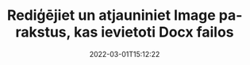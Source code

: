 ---
############################# Static ############################
layout: "auto-gen-signature"
date: 2022-03-01T15:12:22
draft: false
operation: Update
signaturetype: Image
fileformat: Docx
productName: Java
lang: lv
productCode: java
otherformats: pdf doc docx docm dot dotm dotx odt ott rtf xls xlsx xlsm xlsb csv ods ots xltx xltm ppt pptx pps ppsx odp otp potx potm pptm ppsm
breadcrumb: Put Image signature on Docx for Java

############################# Head ############################
head_title: "Atjauniniet Image parakstus, kas ievietoti failos Docx ar Java"
head_description: "Izmantojiet vienkāršu un viegli saprotamu Java kodu Image parakstu atjaunināšanai parakstītos Docx dokumentos."

############################# Header ############################
title: "Rediģējiet un atjauniniet Image parakstus, kas ievietoti Docx failos"
description: "Java API nodrošina funkcionalitāti Image parakstu atjaunināšanai Docx dokumentos. Ātri un vienkārši atjauniniet e-parakstus savos Docx dokumentos, izmantojot pāris Java koda rindiņas."
bg_image: "https://cms.admin.containerize.com/templates/aspose/App_Themes/V3/images/bg/header1.png"
bg_overlay: false
button:
    enable: true

############################# SubMenu ############################
submenu:
    enable: true

    left:
        img_alt: "GroupDocs.Signature for Java"
        image: "https://cms.admin.containerize.com/templates/groupdocs/images/product-logos/90x90-noborder/groupdocs-signature-java.png"
        product: "GroupDocs.Signature"
        platform: "Java"



############################# About ############################
about:
    enable: true
    title: "Uzziniet par GroupDocs.Signature for Java API funkcijām"
    content: |
        [GroupDocs.Signature for Java](https://products.groupdocs.com/signature/java/) API funkcionalitāte ietver plašu līdzekļu izvēli, lai apstrādātu pieprasītu dokumentu formātus, izmantojot elektroniskos parakstus. Tiek atbalstīts plašs e-parakstu klāsts, piemēram, teksti, attēli, digitālie sertifikāti, svītrkodi, QR kodi, zīmogi vai metadati. Klienti var pievienot, noņemt, rediģēt, apstiprināt vai meklēt ciparparakstus PDF failos, MS Word dokumentos, MS Excel darbgrāmatās, MS PowerPoint prezentācijās, Adobe Photoshop failos un dažādos attēlu formātos. Ir pieejamas daudzas noderīgas funkcijas un iestatījumi.
    

############################# Steps ############################
steps:
    enable: true
    title_left: "Kā mainīt Image parakstus savā Docx dokumentā"
    content_left: |
        [GroupDocs.Signature for Java](https://products.groupdocs.com/signature/java/) ietver noderīgas funkcijas, piemēram, Image parakstu atjaunināšanu, kas ievietoti Docx dokumentos. Tas ļauj mainīt parakstu funkcijas bez papildu koda.
        
        * Lai sāktu, izveidojiet paraksta objektu, kas pāriet kā konstruktora parametra ceļš uz dokumentu, kas ir jāatjaunina.
        * Pēc tam izveidojiet atbilstošu konkrēto paraksta objektu un iestatiet tā identifikatoru un rekvizītus, kas jāmaina.
        * Visbeidzot, izsauciet Signature's Update metodi, nododot noteiktu paraksta objektu.
        * Apstrādājiet rezultātu atjaunināšanu atbilstoši jūsu paziņojumam.

    title_right: "Sistēmas prasības"
    content_right: |
        GroupDocs.Signature for Java tiek atbalstīti visās lielākajās platformās un operētājsistēmās. Pirms tālāk norādītā koda izpildes, lūdzu, pārliecinieties, vai jūsu sistēmā ir instalēti šādi priekšnosacījumi.

        * Operētājsistēmas: Microsoft Windows, Linux, MacOS
        * Izstrādes vides: NetBeans, Intellij IDEA, Eclipse, etc.
        * Java runtime: J2SE 6.0 and above
        * Lejupielādējiet jaunāko GroupDocs.Signature for Java versiju no [Maven](https://repository.groupdocs.com/webapp/#/artifacts/browse/tree/General/repo/com/groupdocs/groupdocs-signature)
         
    code: |
        ```java    
                
        // Set up input Docx file
        String filePath = "input.docx";
        // Set up output file
        String outputFilePath = "output.docx";

        // Instantiate Signature for input file
        Signature signature = new Signature(filePath);

        // Id of signature which is supposed to be updated
        // such Id might be got as a result of search operation
        String id = "ff988ab1-7403-4c8d-8db7-f2a56b9f8530";

        // provide signature features to update
        // set up particular signature id
        ImageSignature signatureToUpdate = new ImageSignature(id);

        // specify signature width
        signatureToUpdate.setWidth(170);
        // specify signature height
        signatureToUpdate.setHeight(250);
        // set left position
        signatureToUpdate.setLeft(10);
        // set top position
        signatureToUpdate.setTop(10);

        // update signature
        Boolean updateResult = signature.update(outputFilePath, signatureToUpdate);

        // process updation result
        if (updateResult)
        {
                System.out.println("Signature was updated successfully!");
        }
        ```

############################# Demos ############################
demos:
    enable: true
    title: "Parakstu Image atjaunināšana dokumenta lapās — tiešraides demonstrācija"
    content: |
       Rediģējiet dažādus dokumenta Docx elektroniskos parakstus tūlīt, apmeklējot vietni [GroupDocs.Signature App](https://products.groupdocs.app/signature/family).          

############################# More Formats ############################
more_formats:
    enable: true
    title: "Atjauniniet dažādus Image parakstus, izmantojot Java"
    content: |
        "Dažādos dokumentu formātos ievietoto digitālo parakstu rediģēšana. Atjauniniet parakstu datus bez papildu koda."
    format: 
       
       
back_to_top:
    enable: true
---